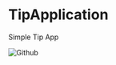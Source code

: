 # TipApplication
Simple Tip App



![Github](https://media.giphy.com/media/vFKqnCdLPNOKc/giphy.gif)
